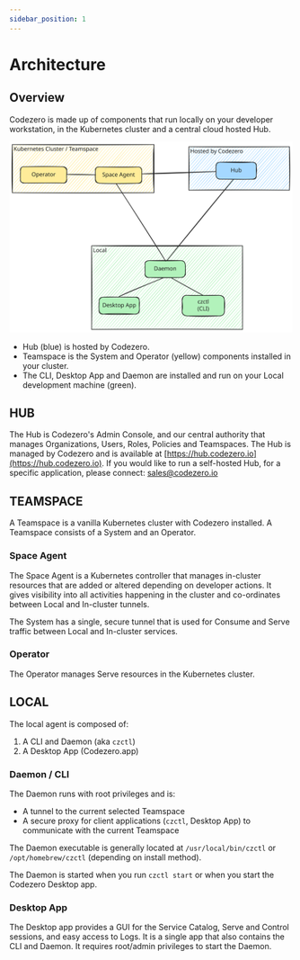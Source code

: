 ```yaml
---
sidebar_position: 1
---
```


# Architecture

## Overview

Codezero is made up of components that run locally on your developer workstation, in the Kubernetes cluster and a central cloud hosted Hub.

![Architecture Diagram](./_media/architecture.svg)

* Hub (blue) is hosted by Codezero.
* Teamspace is the System and Operator (yellow) components installed in your cluster.
* The CLI, Desktop App and Daemon are installed and run on your Local development machine (green).

## HUB

The Hub is Codezero's Admin Console, and our central authority that manages Organizations, Users, Roles, Policies and Teamspaces. The Hub is managed by Codezero and is available at [https://hub.codezero.io](https://hub.codezero.io). If you would like to run a self-hosted Hub, for a specific application, please connect: [sales@codezero.io](mailto:sales@codezero.io)

## TEAMSPACE

A Teamspace is a vanilla Kubernetes cluster with Codezero installed. A Teamspace consists of a System and an Operator.

### Space Agent

The Space Agent is a Kubernetes controller that manages in-cluster resources that are added or altered depending on developer actions.
It gives visibility into all activities happening in the cluster and co-ordinates between Local and In-cluster tunnels.

The System has a single, secure tunnel that is used for Consume and Serve traffic between Local and In-cluster services.

### Operator

The Operator manages Serve resources in the Kubernetes cluster.

## LOCAL

The local agent is composed of:

1. A CLI and Daemon (aka `czctl`)
2. A Desktop App (Codezero.app)

### Daemon / CLI

The Daemon runs with root privileges and is:

* A tunnel to the current selected Teamspace
* A secure proxy for client applications (`czctl`, Desktop App) to communicate with the current Teamspace

The Daemon executable is generally located at `/usr/local/bin/czctl` or `/opt/homebrew/czctl` (depending on install method).

The Daemon is started when you run `czctl start` or when you start the Codezero Desktop app.

### Desktop App

The Desktop app provides a GUI for the Service Catalog, Serve and Control sessions, and easy access to Logs. It is a single app that also contains the CLI and Daemon. It requires root/admin privileges to start the Daemon.
